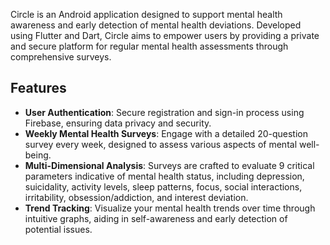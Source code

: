 Circle is an Android application designed to support mental health awareness and early detection of mental health deviations. Developed using Flutter and Dart, Circle aims to empower users by providing a private and secure platform for regular mental health assessments through comprehensive surveys.

## Features

- **User Authentication**: Secure registration and sign-in process using Firebase, ensuring data privacy and security.
- **Weekly Mental Health Surveys**: Engage with a detailed 20-question survey every week, designed to assess various aspects of mental well-being.
- **Multi-Dimensional Analysis**: Surveys are crafted to evaluate 9 critical parameters indicative of mental health status, including depression, suicidality, activity levels, sleep patterns, focus, social interactions, irritability, obsession/addiction, and interest deviation.
- **Trend Tracking**: Visualize your mental health trends over time through intuitive graphs, aiding in self-awareness and early detection of potential issues.